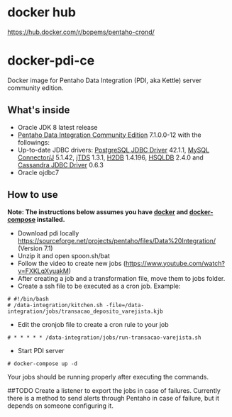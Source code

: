 # docker hub
https://hub.docker.com/r/bopems/pentaho-crond/

# docker-pdi-ce
Docker image for Pentaho Data Integration (PDI, aka Kettle) server community edition.

## What's inside

* Oracle JDK 8 latest release
* [Pentaho Data Integration Community Edition](http://community.pentaho.com/) 7.1.0.0-12 with the followings:
* Up-to-date JDBC drivers: [PostgreSQL JDBC Driver](https://jdbc.postgresql.org/) 42.1.1, [MySQL Connector/J](http://dev.mysql.com/downloads/connector/j/) 5.1.42, [jTDS](https://sourceforge.net/projects/jtds/) 1.3.1, [H2DB](http://www.h2database.com) 1.4.196, [HSQLDB](http://hsqldb.org/) 2.4.0 and [Cassandra JDBC Driver](https://github.com/zhicwu/cassandra-jdbc-driver) 0.6.3
* Oracle ojdbc7 

## How to use
**Note: The instructions below assumes you have [docker](https://docs.docker.com/engine/installation/) and [docker-compose](https://docs.docker.com/compose/install/) installed.**
- Download pdi locally https://sourceforge.net/projects/pentaho/files/Data%20Integration/ (Version 7.1)
- Unzip it and open spoon.sh/bat
- Follow the video to create new jobs (https://www.youtube.com/watch?v=FXKLqXyuakM)
- After creating a job and a transformation file, move them to jobs folder.
- Create a ssh file to be executed as a cron job. Example:
```
# #!/bin/bash
# /data-integration/kitchen.sh -file=/data-integration/jobs/transacao_deposito_varejista.kjb
```
- Edit the cronjob file to create a cron rule to your job
```
# * * * * * /data-integration/jobs/run-transacao-varejista.sh
```
- Start PDI server
```
# docker-compose up -d
```
Your jobs should be running properly after executing the commands.

##TODO
Create a listener to export the jobs in case of failures. Currently there is
a method to send alerts through Pentaho in case of failure, but it depends on 
someone configuring it.
